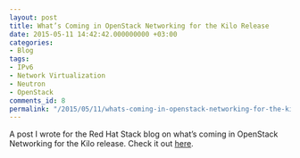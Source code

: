 ```yaml
---
layout: post
title: What’s Coming in OpenStack Networking for the Kilo Release
date: 2015-05-11 14:42:42.000000000 +03:00
categories:
- Blog
tags:
- IPv6
- Network Virtualization
- Neutron
- OpenStack
comments_id: 8
permalink: "/2015/05/11/whats-coming-in-openstack-networking-for-the-kilo-release/"
---
```

A post I wrote for the Red Hat Stack blog on what’s coming in OpenStack Networking for the Kilo release. Check it out [here](https://www.redhat.com/en/blog/whats-coming-openstack-networking-kilo-release).

